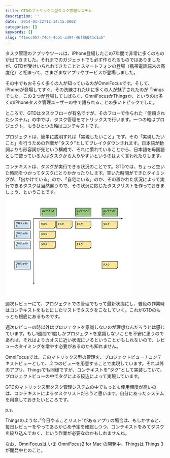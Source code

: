 ```yaml
---
title: GTDのマトリックス型タスク管理システム
description: ''
date: '2014-01-22T12:14:15.000Z'
categories: []
keywords: []
slug: "41ecc957-74c4-4cb1-ad94-46f86043c1a5"
---
```

タスク管理のアプリやツールは、iPhone登場したこの7年間で非常に多くのものが出てきました。それまでのガジェットでも必ず作られるものではありましたが、GTDが受けいられれてきたこととスマートフォンの登場（携帯電話端末の高度化）と相まって、さまざまなアプリやサービスが登場しました。

その中でもおそらく多くの人が知っているのがOmniFocusです。そして、iPhoneが登場してすぐ、その洗練されたUIに多くの人が魅了されたのが Things でした。この２つが登場してしばらく、OmniFocusかThingsか、というのは多くのiPhoneタスク管理ユーザーの中で語られることの多いトピックでした。

ところで、GTDはタスクフローが有名ですが、そのフローで作られた「信頼されたシステム」の中では、タスク管理をマトリックスで行います。一つの軸はプロジェクト、もうひとつの軸はコンテキストです。

プロジェクトは、簡単に説明すれば「実現したいこと」です。その「実現したいこと」を行うための作業が”タスク”としてブレイクダウンされます。日本語が動詞よりも形容詞が先という構成で、それに慣れていることから、日本語を母国語として使っている人はタスクから入りやすいというのはよく言われたりします。

コンテキストは、タスクが実行できる状況のことです。GTDでは、ちょっと空いた時間をつかってタスクにとりかかったりします。空いた時間ができたタイミングが、「出かけている」のか、「自宅にいる」のか、その置かれた状況によって実行できるタスクは当然違うので、その状況に応じたタスクリストを作っておきましょう、ということです。

![](0__Wworu6i2EqzU2QPP.jpg)

週次レビューにて、プロジェクトでの管理でもって最新状態にし、普段の作業時はコンテキストをもとにしたリストでタスクをこなしていく。これがGTDのもっとも根底にあるものです。

週次レビューの時以外はプロジェクトを意識しないのが理想なんだろうとは感じています。もし1週間で1度しかプロジェクトを意識しないことを不安に思うのであれば、それはよりカオスに近い状況にいるということかもしれないので、レビューのタイミングを増やす必要があるのかも知れません。

OmniFocusでは、このマトリックス型の管理を、プロジェクトビュー / コンテキストビューとして、２つのビューを用意することで実現しています。それ以外のアプリ、Thingsでも同様ですが、コンテキストを”タグ”として実装していて、プロジェクトビューの中でタグによる絞込によって実現しています。

GTDのマトリックス型タスク管理システムの中でもっとも使用頻度が高いのは、コンテキストによるタスクリストだろうと思います。自分にあったシステムを用意しておきたいところです。

p.s.

Thingsのような、”今日やることリスト”があるアプリの場合は、もしかすると、毎日レビューをやってあらかじめ予定を確認しつつ、コンテキストをみてタスクを絞り込んでおく、という作業が必要なのかもしれませんね。

なお、OmniFocusは いま OmniFocus2 for Mac の開発中。Thingsは Things 3が開発中とのこと。